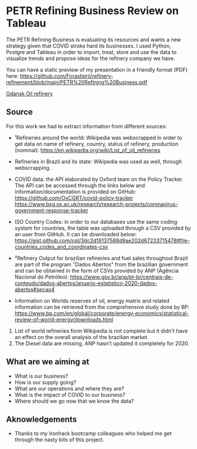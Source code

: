 # PETR Refining Business Review on Tableau

The PETR Refining Business is evaluating its resources and wants a new strategy given that COVID stroke hard its businesses. I used Python, Postgre and Tableau in order to import, treat, store and use the data to visualize trends and propose ideas for the refinery company we have.

You can have a static preview of my presentation in a friendly format (PDF) here: https://github.com/Forastierii/refinery-refinement/blob/main/PETR%20Refining%20Business.pdf

[Gdansk Oil refinery](Forastierii.github.com/refinery-refinement/dansk-oil-refinery-cc.jpg)

## Source

For this work we had to extract information from different sources:

- ¹Refineries around the world: Wikipedia was webscrapped in order to get data on name of refinery, country, status of refinery, production (nominal):
https://en.wikipedia.org/wiki/List_of_oil_refineries

- Refineries in Brazil and its state: Wikipedia was used as well, through webscrapping.

- COVID data: the API elaborated by Oxford team on the Policy Tracker. The API can be accessed through the links below and information/documentation is provided on GitHub:
https://github.com/OxCGRT/covid-policy-tracker
https://www.bsg.ox.ac.uk/research/research-projects/coronavirus-government-response-tracker

- ISO Country Codes: in order to our databases use the same coding system for countries, the table was uploaded through a CSV provided by an user from GitHub. It can be downloaded below:
https://gist.github.com/cpl/3dc2d19137588d9ae202d67233715478#file-countries_codes_and_coordinates-csv

- ²Refinery Output for brazilian refineries and fuel sales throughout Brazil are part of the program "Dados Abertos" from the brazilian government and can be obtained in the form of CSVs provided by ANP (Agência Nacional do Petróleo):
https://www.gov.br/anp/pt-br/centrais-de-conteudo/dados-abertos/anuario-estatistico-2020-dados-abertos#secao4

- Information on Worlds reserves of oil, energy matrix and related information can be retrieved from the comprehensive study done by BP:
https://www.bp.com/en/global/corporate/energy-economics/statistical-review-of-world-energy/downloads.html

1. List of world refineries form Wikipedia is not complete but it didn't have an effect on the overall analysis of the brazilian market.
2. The Diesel data are missing, ANP hasn't updated it completely for 2020.

## What are we aiming at

- What is our business?
- How is our supply going?
- What are our operations and where they are?
- What is the impact of COVID to our business?
- Where should we go now that we know the data?

## Aknowledgements

- Thanks to my Ironhack bootcamp colleagues who helped me get through the nasty bits of this project.
